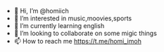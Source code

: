 - 👋 Hi, I’m @homiich
- 👀 I’m interested in music,moovies,sports
- 🌱 I’m currently learning english 
- 💞️ I’m looking to collaborate on some migic things
- 📫 How to reach me https://t.me/homi_imoh

<!---
homiich/homiich is a ✨ special ✨ repository because its `README.md` (this file) appears on your GitHub profile.
You can click the Preview link to take a look at your changes.
--->
